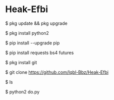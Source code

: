 # Heak-Efbi

$ pkg update && pkg upgrade

$ pkg install python2

$ pip install --upgrade pip

$ pip install requests bs4 futures

$ pkg install git

$ git clone https://github.com/Iqbl-Bbz/Heak-Efbi

$ ls

$ python2 do.py
